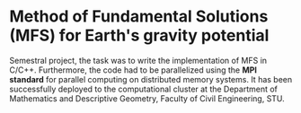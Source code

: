 # Method of Fundamental Solutions (MFS) for Earth's gravity potential

Semestral project, the task was to write the implementation of MFS in C/C++. Furthermore, the code had to be parallelized using the **MPI standard** for parallel computing on distributed memory systems. It has been successfully deployed to the computational cluster at the Department of Mathematics and Descriptive Geometry, Faculty of Civil Engineering, STU.

